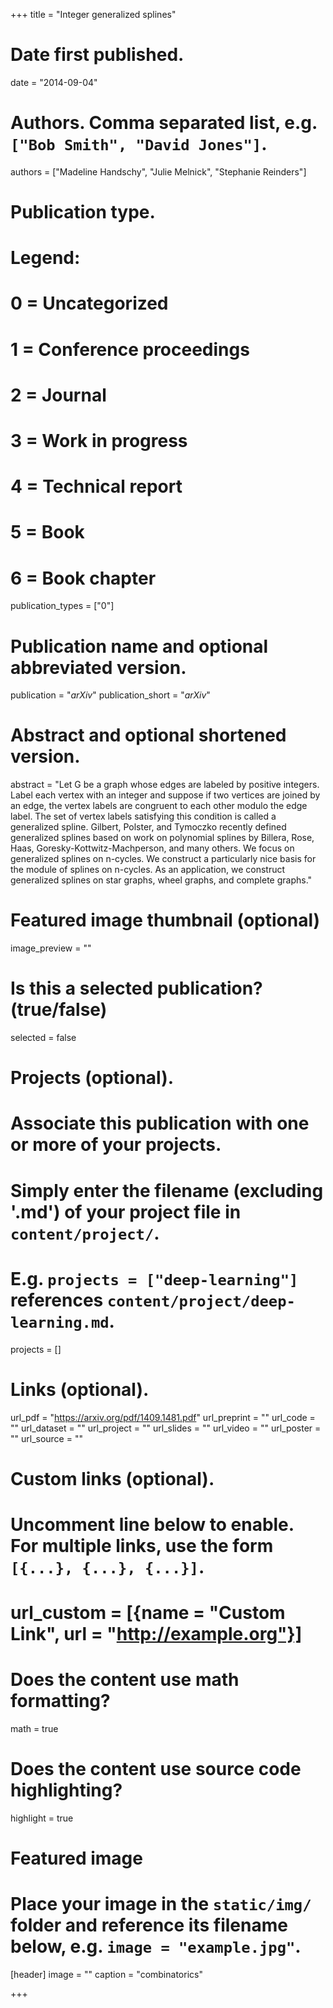 +++
title = "Integer generalized splines"

# Date first published.
date = "2014-09-04"

# Authors. Comma separated list, e.g. `["Bob Smith", "David Jones"]`.
authors = ["Madeline Handschy", "Julie Melnick", "Stephanie Reinders"]

# Publication type.
# Legend:
# 0 = Uncategorized
# 1 = Conference proceedings
# 2 = Journal
# 3 = Work in progress
# 4 = Technical report
# 5 = Book
# 6 = Book chapter
publication_types = ["0"]

# Publication name and optional abbreviated version.
publication = "*arXiv*"
publication_short = "*arXiv*"

# Abstract and optional shortened version.
abstract = "Let G be a graph whose edges are labeled by positive integers. Label each vertex with an integer and suppose if two vertices are joined by an edge, the vertex labels are congruent to each other modulo the edge label. The set of vertex labels satisfying this condition is called a generalized spline. Gilbert, Polster, and Tymoczko recently defined generalized splines based on work on polynomial splines by Billera, Rose, Haas, Goresky-Kottwitz-Machperson, and many others. We focus on generalized splines on n-cycles. We construct a particularly nice basis for the module of splines on n-cycles. As an application, we construct generalized splines on star graphs, wheel graphs, and complete graphs."

# Featured image thumbnail (optional)
image_preview = ""

# Is this a selected publication? (true/false)
selected = false

# Projects (optional).
#   Associate this publication with one or more of your projects.
#   Simply enter the filename (excluding '.md') of your project file in `content/project/`.
#   E.g. `projects = ["deep-learning"]` references `content/project/deep-learning.md`.
projects = []

# Links (optional).
url_pdf = "https://arxiv.org/pdf/1409.1481.pdf"
url_preprint = ""
url_code = ""
url_dataset = ""
url_project = ""
url_slides = ""
url_video = ""
url_poster = ""
url_source = ""

# Custom links (optional).
#   Uncomment line below to enable. For multiple links, use the form `[{...}, {...}, {...}]`.
# url_custom = [{name = "Custom Link", url = "http://example.org"}]

# Does the content use math formatting?
math = true

# Does the content use source code highlighting?
highlight = true

# Featured image
# Place your image in the `static/img/` folder and reference its filename below, e.g. `image = "example.jpg"`.
[header]
image = ""
caption = "combinatorics"

+++
